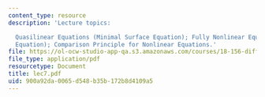 ```yaml
---
content_type: resource
description: 'Lecture topics:

  Quasilinear Equations (Minimal Surface Equation); Fully Nonlinear Equations (Monge-Ampere
  Equation); Comparison Principle for Nonlinear Equations.'
file: https://ol-ocw-studio-app-qa.s3.amazonaws.com/courses/18-156-differential-analysis-spring-2004/900a92da0065d548b35b172b8d4109a5_lec7.pdf
file_type: application/pdf
resourcetype: Document
title: lec7.pdf
uid: 900a92da-0065-d548-b35b-172b8d4109a5
---
```

